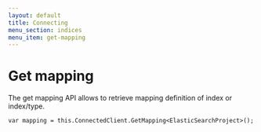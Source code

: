 ```yaml
---
layout: default
title: Connecting
menu_section: indices
menu_item: get-mapping
---
```



# Get mapping

The get mapping API allows to retrieve mapping definition of index or index/type.

	var mapping = this.ConnectedClient.GetMapping<ElasticSearchProject>();

 


